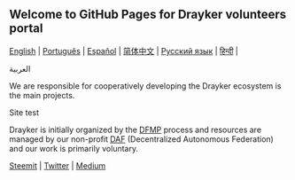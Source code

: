 ## Welcome to GitHub Pages for Drayker volunteers portal 
[English](./README.md) | [Português](./README.PT.md) |  [Español](./README.ES.md) | [简体中文](./README.zh-CN.md) | [Русский язык](./README.RU.md) | [हिन्दी](./README.HI.md) | [   ](./README.AR.md)


العربية



We are responsible for cooperatively developing the Drayker ecosystem is the main projects.

Site test 



Drayker is initially organized by the [DFMP](https://dfmp.drayker.org) process and resources are managed by our non-profit [DAF](https://daf.drayker.org) (Decentralized Autonomous Federation) and our work is primarily voluntary.






[Steemit](https://steemit.com/@drayker) | [Twitter](https://twitter.com/Draykerdk) |  [Medium](https://medium.com/drayker) 







